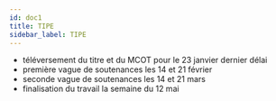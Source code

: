 ```yaml
---
id: doc1
title: TIPE
sidebar_label: TIPE
---
```

- téléversement du titre et du MCOT pour le 23 janvier dernier délai
- première vague de soutenances les 14 et 21 février
- seconde vague de soutenances les 14 et 21 mars
- finalisation du travail la semaine du 12 mai

